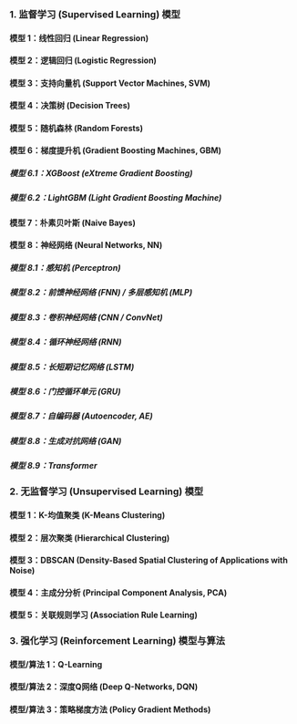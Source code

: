 ### **1. 监督学习 (Supervised Learning) 模型**
#### **模型 1：线性回归 (Linear Regression)**
#### **模型 2：逻辑回归 (Logistic Regression)**
#### **模型 3：支持向量机 (Support Vector Machines, SVM)**
#### **模型 4：决策树 (Decision Trees)**
#### **模型 5：随机森林 (Random Forests)**
#### **模型 6：梯度提升机 (Gradient Boosting Machines, GBM)**
##### **模型 6.1：XGBoost (eXtreme Gradient Boosting)**
##### **模型 6.2：LightGBM (Light Gradient Boosting Machine)**
#### **模型 7：朴素贝叶斯 (Naive Bayes)**
#### **模型 8：神经网络 (Neural Networks, NN)**
##### **模型 8.1：感知机 (Perceptron)**
##### **模型 8.2：前馈神经网络 (FNN) / 多层感知机 (MLP)**
##### **模型 8.3：卷积神经网络 (CNN / ConvNet)**
##### **模型 8.4：循环神经网络 (RNN)**
##### **模型 8.5：长短期记忆网络 (LSTM)**
##### **模型 8.6：门控循环单元 (GRU)**
##### **模型 8.7：自编码器 (Autoencoder, AE)**
##### **模型 8.8：生成对抗网络 (GAN)**
##### **模型 8.9：Transformer**
### **2. 无监督学习 (Unsupervised Learning) 模型**
#### **模型 1：K-均值聚类 (K-Means Clustering)**
#### **模型 2：层次聚类 (Hierarchical Clustering)**
#### **模型 3：DBSCAN (Density-Based Spatial Clustering of Applications with Noise)**
#### **模型 4：主成分分析 (Principal Component Analysis, PCA)**
#### **模型 5：关联规则学习 (Association Rule Learning)**
### **3. 强化学习 (Reinforcement Learning) 模型与算法**
#### **模型/算法 1：Q-Learning**
#### **模型/算法 2：深度Q网络 (Deep Q-Networks, DQN)**
#### **模型/算法 3：策略梯度方法 (Policy Gradient Methods)**

